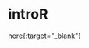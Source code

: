 # introR

[here](https://raw.githubusercontent.com/phenoscanner/phenoscannerpy/master/phenoscanner.py){:target="_blank"}

